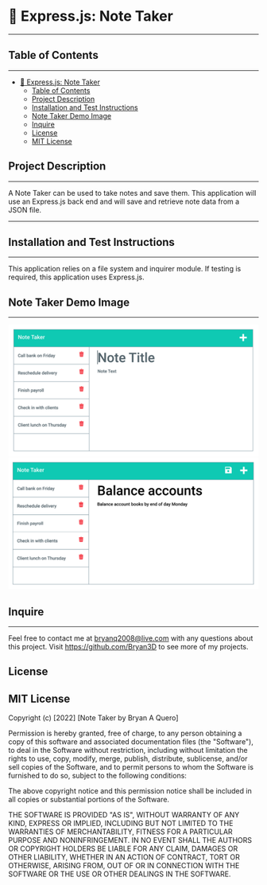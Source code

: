 # 📓 Express.js: Note Taker
---


## Table of Contents
--- 
- [📓 Express.js: Note Taker](#-expressjs-note-taker)
  - [Table of Contents](#table-of-contents)
  - [Project Description](#project-description)
  - [Installation and Test Instructions](#installation-and-test-instructions)
  - [Note Taker Demo Image](#note-taker-demo-image)
  - [Inquire](#inquire)
  - [License](#license)
  - [MIT License](#mit-license)


## Project Description
--- 
<p>

A Note Taker can be used to take notes and save them. This application will use an Express.js back end and will save and retrieve note data from a JSON file.
</p>

---
## Installation and Test Instructions
---

This application relies on a file system and inquirer module. If testing is required, this application uses Express.js.

## Note Taker Demo Image
---
![Alt text](Assets/11-express-homework-demo-01.png)
![Alt text](Assets/11-express-homework-demo-02.png)

## Inquire

---
Feel free to contact me at bryanq2008@live.com with any questions about this project. Visit <https://github.com/Bryan3D> to see more of my projects.

## License

MIT License
---

Copyright (c) [2022] [Note Taker by Bryan A Quero]

Permission is hereby granted, free of charge, to any person obtaining a copy
of this software and associated documentation files (the "Software"), to deal
in the Software without restriction, including without limitation the rights
to use, copy, modify, merge, publish, distribute, sublicense, and/or sell
copies of the Software, and to permit persons to whom the Software is
furnished to do so, subject to the following conditions:

The above copyright notice and this permission notice shall be included in all
copies or substantial portions of the Software.

THE SOFTWARE IS PROVIDED "AS IS", WITHOUT WARRANTY OF ANY KIND, EXPRESS OR
IMPLIED, INCLUDING BUT NOT LIMITED TO THE WARRANTIES OF MERCHANTABILITY,
FITNESS FOR A PARTICULAR PURPOSE AND NONINFRINGEMENT. IN NO EVENT SHALL THE
AUTHORS OR COPYRIGHT HOLDERS BE LIABLE FOR ANY CLAIM, DAMAGES OR OTHER
LIABILITY, WHETHER IN AN ACTION OF CONTRACT, TORT OR OTHERWISE, ARISING FROM,
OUT OF OR IN CONNECTION WITH THE SOFTWARE OR THE USE OR OTHER DEALINGS IN THE
SOFTWARE.
